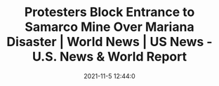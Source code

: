 ---
"title": "Protesters Block Entrance to Samarco Mine Over Mariana Disaster | World News | US News - U.S. News & World Report"
"date": "2021-11-5 12:44:0"
"feed_name": "GOOGLENEWSMINING"
"feed_website": "https://news.google.com/search?q=mining%2Bincident&hl=en-US&gl=US&ceid=US:en"
"feed_rss": "https://news.google.com/rss/search?q=mining%2Bincident&hl=en-US&gl=US&ceid=US:en"
"link": "https://www.usnews.com/news/world/articles/2021-11-05/protesters-block-entrance-to-samarco-mine-over-mariana-disaster"
"source": "{'href': 'https://www.usnews.com', 'title': 'U.S. News & World Report'}"
"file": "_posts/2021-1-1-7623feab1c3a4329f432e961501786a849fb9d67.md"
"accident": "0"
"drilling": "0"
"dead": "0"
"injured": "0"
"arrested": "0"
"place": "unknown place"
"where": "unknown site"
"causes": "unknown"
"place_uri": "unknown place"
---